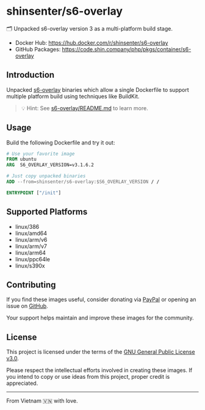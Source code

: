 # shinsenter/s6-overlay

🗂 Unpacked s6-overlay version 3 as a multi-platform build stage.

- Docker Hub: https://hub.docker.com/r/shinsenter/s6-overlay
- GitHub Packages: https://code.shin.company/php/pkgs/container/s6-overlay


## Introduction

Unpacked [s6-overlay](https://github.com/just-containers/s6-overlay) binaries which allow a single Dockerfile to support multiple platform build using techniques like BuildKit.

> 💡 Hint: See [s6-overlay/README.md](https://github.com/just-containers/s6-overlay/blob/master/README.md) to learn more.


## Usage

Build the following Dockerfile and try it out:

```Dockerfile
# Use your favorite image
FROM ubuntu
ARG  S6_OVERLAY_VERSION=v3.1.6.2

# Just copy unpacked binaries
ADD --from=shinsenter/s6-overlay:$S6_OVERLAY_VERSION / /

ENTRYPOINT ["/init"]
```


## Supported Platforms

- linux/386
- linux/amd64
- linux/arm/v6
- linux/arm/v7
- linux/arm64
- linux/ppc64le
- linux/s390x


## Contributing

If you find these images useful, consider donating via [PayPal](https://www.paypal.me/shinsenter)
or opening an issue on [GitHub](https://code.shin.company/php/issues/new).

Your support helps maintain and improve these images for the community.


## License

This project is licensed under the terms of the [GNU General Public License v3.0](https://code.shin.company/php/blob/main/LICENSE).

Please respect the intellectual efforts involved in creating these images.
If you intend to copy or use ideas from this project, proper credit is appreciated.

---

From Vietnam 🇻🇳 with love.
